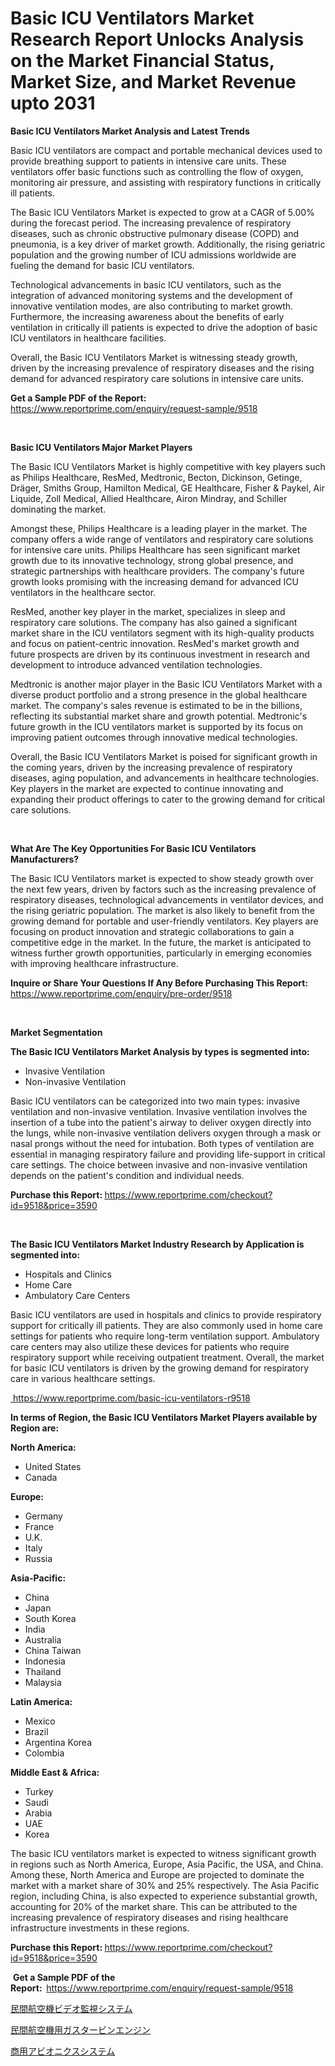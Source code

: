 <p><h1>Basic ICU Ventilators Market Research Report Unlocks Analysis on the Market Financial Status, Market Size, and Market Revenue upto 2031</h1></p><p><strong>Basic ICU Ventilators Market Analysis and Latest Trends</strong></p>
<p><p>Basic ICU ventilators are compact and portable mechanical devices used to provide breathing support to patients in intensive care units. These ventilators offer basic functions such as controlling the flow of oxygen, monitoring air pressure, and assisting with respiratory functions in critically ill patients.</p><p>The Basic ICU Ventilators Market is expected to grow at a CAGR of 5.00% during the forecast period. The increasing prevalence of respiratory diseases, such as chronic obstructive pulmonary disease (COPD) and pneumonia, is a key driver of market growth. Additionally, the rising geriatric population and the growing number of ICU admissions worldwide are fueling the demand for basic ICU ventilators.</p><p>Technological advancements in basic ICU ventilators, such as the integration of advanced monitoring systems and the development of innovative ventilation modes, are also contributing to market growth. Furthermore, the increasing awareness about the benefits of early ventilation in critically ill patients is expected to drive the adoption of basic ICU ventilators in healthcare facilities.</p><p>Overall, the Basic ICU Ventilators Market is witnessing steady growth, driven by the increasing prevalence of respiratory diseases and the rising demand for advanced respiratory care solutions in intensive care units.</p></p>
<p><strong>Get a Sample PDF of the Report:&nbsp;</strong> <a href="https://www.reportprime.com/enquiry/request-sample/9518">https://www.reportprime.com/enquiry/request-sample/9518</a></p>
<p>&nbsp;</p>
<p><strong>Basic ICU Ventilators Major Market Players</strong></p>
<p><p>The Basic ICU Ventilators Market is highly competitive with key players such as Philips Healthcare, ResMed, Medtronic, Becton, Dickinson, Getinge, Dräger, Smiths Group, Hamilton Medical, GE Healthcare, Fisher & Paykel, Air Liquide, Zoll Medical, Allied Healthcare, Airon Mindray, and Schiller dominating the market.</p><p>Amongst these, Philips Healthcare is a leading player in the market. The company offers a wide range of ventilators and respiratory care solutions for intensive care units. Philips Healthcare has seen significant market growth due to its innovative technology, strong global presence, and strategic partnerships with healthcare providers. The company's future growth looks promising with the increasing demand for advanced ICU ventilators in the healthcare sector.</p><p>ResMed, another key player in the market, specializes in sleep and respiratory care solutions. The company has also gained a significant market share in the ICU ventilators segment with its high-quality products and focus on patient-centric innovation. ResMed's market growth and future prospects are driven by its continuous investment in research and development to introduce advanced ventilation technologies.</p><p>Medtronic is another major player in the Basic ICU Ventilators Market with a diverse product portfolio and a strong presence in the global healthcare market. The company's sales revenue is estimated to be in the billions, reflecting its substantial market share and growth potential. Medtronic's future growth in the ICU ventilators market is supported by its focus on improving patient outcomes through innovative medical technologies.</p><p>Overall, the Basic ICU Ventilators Market is poised for significant growth in the coming years, driven by the increasing prevalence of respiratory diseases, aging population, and advancements in healthcare technologies. Key players in the market are expected to continue innovating and expanding their product offerings to cater to the growing demand for critical care solutions.</p></p>
<p>&nbsp;</p>
<p><strong>What Are The Key Opportunities For Basic ICU Ventilators Manufacturers?</strong></p>
<p><p>The Basic ICU Ventilators market is expected to show steady growth over the next few years, driven by factors such as the increasing prevalence of respiratory diseases, technological advancements in ventilator devices, and the rising geriatric population. The market is also likely to benefit from the growing demand for portable and user-friendly ventilators. Key players are focusing on product innovation and strategic collaborations to gain a competitive edge in the market. In the future, the market is anticipated to witness further growth opportunities, particularly in emerging economies with improving healthcare infrastructure.</p></p>
<p><strong>Inquire or Share Your Questions If Any Before Purchasing This Report:</strong> <a href="https://www.reportprime.com/enquiry/pre-order/9518">https://www.reportprime.com/enquiry/pre-order/9518</a></p>
<p>&nbsp;</p>
<p><strong>Market Segmentation</strong></p>
<p><strong>The Basic ICU Ventilators Market Analysis by types is segmented into:</strong></p>
<p><ul><li>Invasive Ventilation</li><li>Non-invasive Ventilation</li></ul></p>
<p><p>Basic ICU ventilators can be categorized into two main types: invasive ventilation and non-invasive ventilation. Invasive ventilation involves the insertion of a tube into the patient's airway to deliver oxygen directly into the lungs, while non-invasive ventilation delivers oxygen through a mask or nasal prongs without the need for intubation. Both types of ventilation are essential in managing respiratory failure and providing life-support in critical care settings. The choice between invasive and non-invasive ventilation depends on the patient's condition and individual needs.</p></p>
<p><strong>Purchase this Report:&nbsp;</strong><a href="https://www.reportprime.com/checkout?id=9518&price=3590">https://www.reportprime.com/checkout?id=9518&price=3590</a></p>
<p>&nbsp;</p>
<p><strong>The Basic ICU Ventilators Market Industry Research by Application is segmented into:</strong></p>
<p><ul><li>Hospitals and Clinics</li><li>Home Care</li><li>Ambulatory Care Centers</li></ul></p>
<p><p>Basic ICU ventilators are used in hospitals and clinics to provide respiratory support for critically ill patients. They are also commonly used in home care settings for patients who require long-term ventilation support. Ambulatory care centers may also utilize these devices for patients who require respiratory support while receiving outpatient treatment. Overall, the market for basic ICU ventilators is driven by the growing demand for respiratory care in various healthcare settings.</p></p>
<p><a href="https://www.reportprime.com/basic-icu-ventilators-r9518">&nbsp;https://www.reportprime.com/basic-icu-ventilators-r9518</a></p>
<p><strong>In terms of Region, the Basic ICU Ventilators Market Players available by Region are:</strong></p>
<p>
    <p> <strong> North America: </strong>
        <ul>
            <li>United States</li>
            <li>Canada</li>
        </ul>
        </p> 
    <p> <strong> Europe: </strong>
        <ul>
            <li>Germany</li>
            <li>France</li>
            <li>U.K.</li>
            <li>Italy</li>
            <li>Russia</li>
        </ul>
        </p> 
    <p> <strong> Asia-Pacific: </strong>
        <ul>
            <li>China</li>
            <li>Japan</li>
            <li>South Korea</li>
            <li>India</li>
            <li>Australia</li>
            <li>China Taiwan</li>
            <li>Indonesia</li>
            <li>Thailand</li>
            <li>Malaysia</li>
        </ul>
        </p> 
    <p> <strong> Latin America: </strong>
        <ul>
            <li>Mexico</li>
            <li>Brazil</li>
            <li>Argentina Korea</li>
            <li>Colombia</li>
        </ul>
        </p> 
    <p> <strong> Middle East & Africa: </strong>
        <ul>
            <li>Turkey</li>
            <li>Saudi</li>
            <li>Arabia</li>
            <li>UAE</li>
            <li>Korea</li>
        </ul>
    </p>
    </p>
<p><p>The basic ICU ventilators market is expected to witness significant growth in regions such as North America, Europe, Asia Pacific, the USA, and China. Among these, North America and Europe are projected to dominate the market with a market share of 30% and 25% respectively. The Asia Pacific region, including China, is also expected to experience substantial growth, accounting for 20% of the market share. This can be attributed to the increasing prevalence of respiratory diseases and rising healthcare infrastructure investments in these regions.</p></p>
<p><strong>Purchase this Report: </strong><a href="https://www.reportprime.com/checkout?id=9518&price=3590">https://www.reportprime.com/checkout?id=9518&price=3590</a></p>
<p>&nbsp;<strong>Get a Sample PDF of the Report:&nbsp;&nbsp;</strong><a href="https://www.reportprime.com/enquiry/request-sample/9518">https://www.reportprime.com/enquiry/request-sample/9518</a></p>
<p><strong></strong></p>
<p><p><a href="https://github.com/JanickJohns/Market-Research-Report-List-1/blob/main/799856278574.md">民間航空機ビデオ監視システム</a></p><p><a href="https://github.com/tanyaali3/Market-Research-Report-List-1/blob/main/363436078572.md">民間航空機用ガスタービンエンジン</a></p><p><a href="https://github.com/DwightHuels1/Market-Research-Report-List-1/blob/main/786350778573.md">商用アビオニクスシステム</a></p></p>